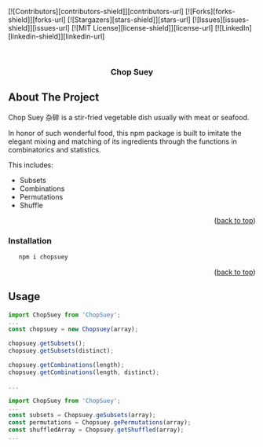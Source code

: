 <div id="top"></div>

[![Contributors][contributors-shield]][contributors-url]
[![Forks][forks-shield]][forks-url]
[![Stargazers][stars-shield]][stars-url]
[![Issues][issues-shield]][issues-url]
[![MIT License][license-shield]][license-url]
[![LinkedIn][linkedin-shield]][linkedin-url]


<br />
<div align="center">
	<h3 align="center">Chop Suey</h3>
</div>

<!-- ABOUT THE PROJECT -->
## About The Project

Chop Suey 杂碎 is a stir-fried vegetable dish usually with meat or seafood.

In honor of such wonderful food, this npm package is built to imitate the elegant mixing and matching of its ingredients through the functions in combinatorics and statistics.

This includes:
* Subsets
* Combinations
* Permutations
* Shuffle

<p align="right">(<a href="#top">back to top</a>)</p>

### Installation

```sh
   npm i chopsuey
```

<p align="right">(<a href="#top">back to top</a>)</p>


<!-- USAGE EXAMPLES -->
## Usage

```js
import ChopSuey from 'ChopSuey';
...
const chopsuey = new Chopsuey(array);

chopsuey.getSubsets();
chopsuey.getSubsets(distinct);

chopsuey.getCombinations(length);
chopsuey.getCombinations(length, distinct);

...
```

```js
import ChopSuey from 'ChopSuey';
...
const subsets = Chopsuey.geSubsets(array);
const permutations = Chopsuey.gePermutations(array);
const shuffledArray = Chopsuey.getShuffled(array);
...
```